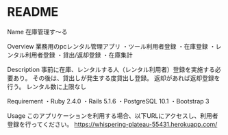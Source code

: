 # README

Name
在庫管理す～る

Overview
業務用のpcレンタル管理アプリ
・ツール利用者登録
・在庫登録
・レンタル利用者登録
・貸出/返却登録
・在庫集計

Description
事前に在庫、レンタルする人（レンタル利用者）登録を実施する必要あり。
その後は、貸出しが発生する度貸出し登録。
返却があれば返却登録を行う。
レンタル数に上限なし

Requirement
・Ruby 2.4.0
・Rails 5.1.6
・PostgreSQL 10.1
・Bootstrap 3

Usage
このアプリケーションを利用する場合、以下URLにアクセスし、利用者登録を行ってください。
https://whispering-plateau-55431.herokuapp.com/